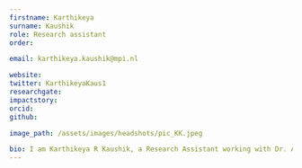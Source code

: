 ```yaml
---
firstname: Karthikeya
surname: Kaushik
role: Research assistant
order:

email: karthikeya.kaushik@mpi.nl

website:
twitter: KarthikeyaKaus1
researchgate:
impactstory:
orcid:
github:

image_path: /assets/images/headshots/pic_KK.jpeg

bio: I am Karthikeya R Kaushik, a Research Assistant working with Dr. Andrea Martin on the formal and computational aspects of language comprehension. For my Master's thesis completed this year at the TU Munich (in Computational Science and Engineering), I worked on a formalism of compositionality and structure dependence in natural language, which will be the focus of my research at the LaCNS. I also work as a RA at the Crowd Cognition lab at LMU, Munich, where I study homophily in social networks in matters of taste.
---
```

